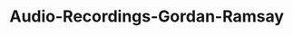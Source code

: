 # Audio-Recordings-Gordan-Ramsay

<!--
<a href="uploads.shanatan.moe/qgdkdv.zip">2-17-17 Download Link</a>
-->
